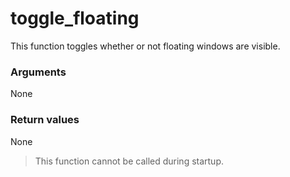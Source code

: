 # toggle_floating

This function toggles whether or not floating windows are visible.

### Arguments

None

### Return values

None

> This function cannot be called during startup.

